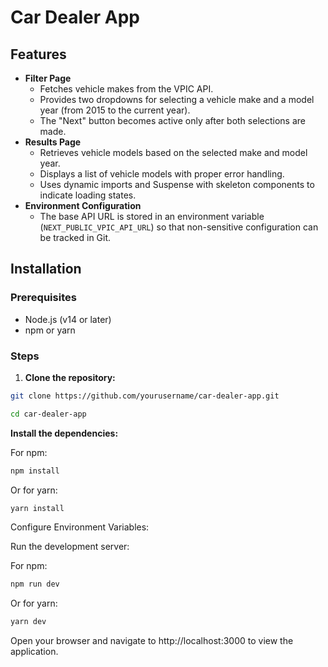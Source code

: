 # Car Dealer App

## Features

- **Filter Page**
  - Fetches vehicle makes from the VPIC API.
  - Provides two dropdowns for selecting a vehicle make and a model year (from 2015 to the current year).
  - The "Next" button becomes active only after both selections are made.
- **Results Page**
  - Retrieves vehicle models based on the selected make and model year.
  - Displays a list of vehicle models with proper error handling.
  - Uses dynamic imports and Suspense with skeleton components to indicate loading states.
- **Environment Configuration**
  - The base API URL is stored in an environment variable (`NEXT_PUBLIC_VPIC_API_URL`) so that non-sensitive configuration can be tracked in Git.

## Installation

### Prerequisites

- Node.js (v14 or later)
- npm or yarn

### Steps

1. **Clone the repository:**

```bash
git clone https://github.com/yourusername/car-dealer-app.git
```

```bash
cd car-dealer-app
```

**Install the dependencies:**

For npm:

```bash
npm install
```

Or for yarn:

```bash
yarn install
```

Configure Environment Variables:

Run the development server:

For npm:

```bash
npm run dev
```

Or for yarn:

```bash
yarn dev
```

Open your browser and navigate to http://localhost:3000 to view the application.
